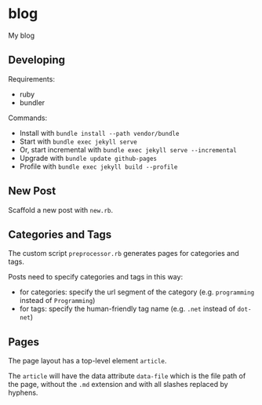 # blog

My blog

## Developing

Requirements:

- ruby
- bundler

Commands:

- Install with `bundle install --path vendor/bundle`
- Start with `bundle exec jekyll serve`
- Or, start incremental with `bundle exec jekyll serve --incremental`
- Upgrade with `bundle update github-pages`
- Profile with `bundle exec jekyll build --profile`

## New Post

Scaffold a new post with `new.rb`.

## Categories and Tags

The custom script `preprocessor.rb` generates pages for categories and tags.

Posts need to specify categories and tags in this way:

- for categories: specify the url segment of the category (e.g. `programming`
  instead of `Programming`)
- for tags: specify the human-friendly tag name (e.g. `.net` instead of
  `dot-net`)

## Pages

The page layout has a top-level element `article`.

The `article` will have the data attribute `data-file` which is the file path of
the page, without the `.md` extension and with all slashes replaced by hyphens.
